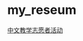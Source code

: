 # my_reseum

[中文教学志愿者活动](https://github.com/Potery/CV-supplementary-materials/blob/master/%E4%B8%AD%E6%96%87%E6%95%99%E5%AD%A6%E5%BF%97%E6%84%BF%E8%80%85%E6%B4%BB%E5%8A%A8%E7%AD%96%E5%88%92%E6%A1%88&%E6%80%BB%E7%BB%93.png?raw=true)
